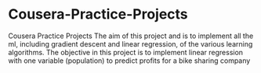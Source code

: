 # Cousera-Practice-Projects
Cousera Practice Projects
The aim of this project and is to implement all the ml, including gradient descent and linear regression, 
of the various learning algorithms.
The objective in this project is to implement linear regression with one variable (population) to predict profits for a bike sharing company

